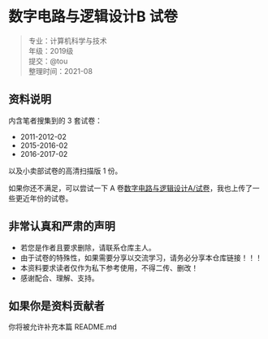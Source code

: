 # 数字电路与逻辑设计B 试卷

> 专业：计算机科学与技术  
> 年级：2019级  
> 提交：@tou  
> 整理时间：2021-08

## 资料说明

内含笔者搜集到的 3 套试卷：

- 2011-2012-02
- 2015-2016-02
- 2016-2017-02

以及小卖部试卷的高清扫描版 1 份。

如果你还不满足，可以尝试一下 A 卷[数字电路与逻辑设计A/试卷](../../数字电路与逻辑设计A/试卷)，我也上传了一些更近年份的试卷。

## 非常认真和严肃的声明

- 若您是作者且要求删除，请联系仓库主人。
- 由于试卷的特殊性，如果需要分享以交流学习，请务必分享本仓库链接！！！
- 本资料要求读者仅作为私下参考使用，不得二传、删改！
- 感谢配合、理解、支持。

## 如果你是资料贡献者

你将被允许补充本篇 README.md

